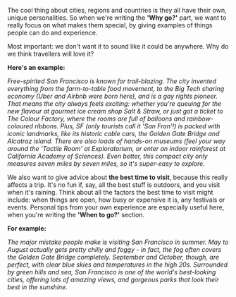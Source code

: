 The cool thing about cities, regions and countries is they all have their own, unique personalities. So when we're writing the **'Why go?'** part, we want to really focus on what makes them special, by giving examples of things people can do and experience.

Most important: we don't want it to sound like it could be anywhere. Why do we think travellers will love it?

**Here's an example:**

*Free-spirited San Francisco is known for trail-blazing. The city invented everything from the farm-to-table food movement, to the Big Tech sharing economy (Uber and Airbnb were born here), and is a gay rights pioneer. That means the city always feels exciting: whether you're queuing for the new flavour at gourmet ice cream shop Salt & Straw, or just got a ticket to The Colour Factory, where the rooms are full of balloons and rainbow-coloured ribbons. Plus, SF (only tourists call it 'San Fran'!) is packed with iconic landmarks, like its historic cable cars, the Golden Gate Bridge and Alcatraz island. There are also loads of hands-on museums (feel your way around the 'Tactile Room' at Exploratorium, or enter an indoor rainforest at California Academy of Sciences). Even better, this compact city only measures seven miles by seven miles, so it's super-easy to explore.*

We also want to give advice about **the best time to visit**, because this really affects a trip. It's no fun if, say, all the best stuff is outdoors, and you visit when it's raining. Think about all the factors the best time to visit might include: when things are open, how busy or expensive it is, any festivals or events. Personal tips from your own experience are especially useful here, when you're writing the **'When to go?'** section.

**For example:**

*The major mistake people make is visiting San Francisco in summer. May to August actually gets pretty chilly and foggy - in fact, the fog often covers the Golden Gate Bridge completely. September and October, though, are perfect, with clear blue skies and temperatures in the high 20s. Surrounded by green hills and sea, San Francisco is one of the world's best-looking cities, offering lots of amazing views, and gorgeous parks that look their best in the sunshine.*

